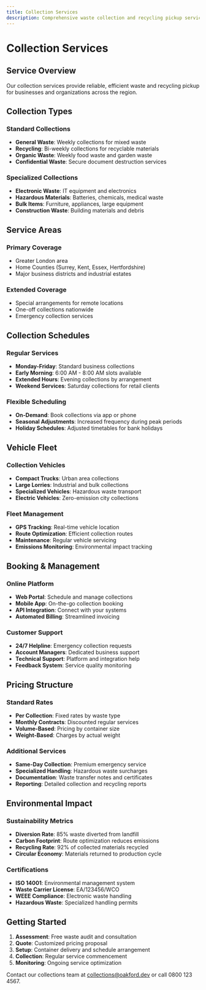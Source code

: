 ```yaml
---
title: Collection Services
description: Comprehensive waste collection and recycling pickup services
---
```


# Collection Services

## Service Overview

Our collection services provide reliable, efficient waste and recycling pickup for businesses and organizations across the region.

## Collection Types

### Standard Collections
- **General Waste**: Weekly collections for mixed waste
- **Recycling**: Bi-weekly collections for recyclable materials
- **Organic Waste**: Weekly food waste and garden waste
- **Confidential Waste**: Secure document destruction services

### Specialized Collections
- **Electronic Waste**: IT equipment and electronics
- **Hazardous Materials**: Batteries, chemicals, medical waste
- **Bulk Items**: Furniture, appliances, large equipment
- **Construction Waste**: Building materials and debris

## Service Areas

### Primary Coverage
- Greater London area
- Home Counties (Surrey, Kent, Essex, Hertfordshire)
- Major business districts and industrial estates

### Extended Coverage
- Special arrangements for remote locations
- One-off collections nationwide
- Emergency collection services

## Collection Schedules

### Regular Services
- **Monday-Friday**: Standard business collections
- **Early Morning**: 6:00 AM - 8:00 AM slots available
- **Extended Hours**: Evening collections by arrangement
- **Weekend Services**: Saturday collections for retail clients

### Flexible Scheduling
- **On-Demand**: Book collections via app or phone
- **Seasonal Adjustments**: Increased frequency during peak periods
- **Holiday Schedules**: Adjusted timetables for bank holidays

## Vehicle Fleet

### Collection Vehicles
- **Compact Trucks**: Urban area collections
- **Large Lorries**: Industrial and bulk collections
- **Specialized Vehicles**: Hazardous waste transport
- **Electric Vehicles**: Zero-emission city collections

### Fleet Management
- **GPS Tracking**: Real-time vehicle location
- **Route Optimization**: Efficient collection routes
- **Maintenance**: Regular vehicle servicing
- **Emissions Monitoring**: Environmental impact tracking

## Booking & Management

### Online Platform
- **Web Portal**: Schedule and manage collections
- **Mobile App**: On-the-go collection booking
- **API Integration**: Connect with your systems
- **Automated Billing**: Streamlined invoicing

### Customer Support
- **24/7 Helpline**: Emergency collection requests
- **Account Managers**: Dedicated business support
- **Technical Support**: Platform and integration help
- **Feedback System**: Service quality monitoring

## Pricing Structure

### Standard Rates
- **Per Collection**: Fixed rates by waste type
- **Monthly Contracts**: Discounted regular services
- **Volume-Based**: Pricing by container size
- **Weight-Based**: Charges by actual weight

### Additional Services
- **Same-Day Collection**: Premium emergency service
- **Specialized Handling**: Hazardous waste surcharges
- **Documentation**: Waste transfer notes and certificates
- **Reporting**: Detailed collection and recycling reports

## Environmental Impact

### Sustainability Metrics
- **Diversion Rate**: 85% waste diverted from landfill
- **Carbon Footprint**: Route optimization reduces emissions
- **Recycling Rate**: 92% of collected materials recycled
- **Circular Economy**: Materials returned to production cycle

### Certifications
- **ISO 14001**: Environmental management system
- **Waste Carrier License**: EA/123456/WCO
- **WEEE Compliance**: Electronic waste handling
- **Hazardous Waste**: Specialized handling permits

## Getting Started

1. **Assessment**: Free waste audit and consultation
2. **Quote**: Customized pricing proposal
3. **Setup**: Container delivery and schedule arrangement
4. **Collection**: Regular service commencement
5. **Monitoring**: Ongoing service optimization

Contact our collections team at [collections@oakford.dev](mailto:collections@oakford.dev) or call 0800 123 4567.